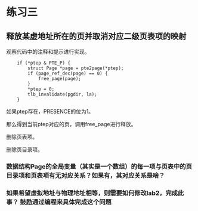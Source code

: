 # 练习三
## 释放某虚地址所在的页并取消对应二级页表项的映射

观察代码中的注释和提示进行实现。
```
    if (*ptep & PTE_P) {
        struct Page *page = pte2page(*ptep);
        if (page_ref_dec(page) == 0) {
            free_page(page);
        }
        *ptep = 0;
        tlb_invalidate(pgdir, la);
    }
```

如果ptep存在，PRESENCE的位为1。

那么得到当前ptep对应的页，调用free_page进行释放。

删除页表项。

删除页目录项。

### 数据结构Page的全局变量（其实是一个数组）的每一项与页表中的页目录项和页表项有无对应关系？如果有，其对应关系是啥？

### 如果希望虚拟地址与物理地址相等，则需要如何修改lab2，完成此事？ 鼓励通过编程来具体完成这个问题
